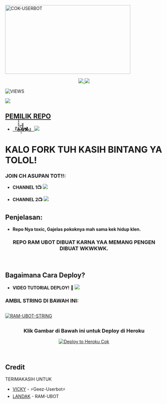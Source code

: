 <a href="https://t.me/yangmutebabi?r=nametag"><img src="https://telegra.ph/file/1cdbbd432ccb206eb4c9b.jpg" width="400" height="220" alt="  COK-USERBOT" /></a>

<p align="center">
  <a href="https://github.com/ABKeceX/Cok-UserBot/fork">
    <img src="https://img.shields.io/github/forks/ABKeceX/Cok-UserBot?label=Fork&style=social">
    
  </a>
  <a href="https://github.com/ABKeceX/Cok-UserBot">
    <img src="https://img.shields.io/github/stars/ramadhani892/RAM-UBOT?style=social">
  </a>
</p>  

![VIEWS](https://komarev.com/ghpvc/?username=ramadhani892)

<a href="https://t.me/ramubotspam"><img src="https://img.shields.io/badge/KODE%20PENILAIAN-A+-blue.svg?style=for-the-badge&logo=Factor.">

## PEMILIK REPO
* **『A̶̢͛̐͒͛̐̒̐̌ ̸̝͎̦́̔͠Β̸͌͂̑̆𖣘』** 
[<img src="https://telegra.ph/file/1cdbbd432ccb206eb4c9b.jpg">](https://t.me/yangmutebabi)

  
  
  
  
# KALO FORK TUH KASIH BINTANG YA TOLOL!


### JOIN CH ASUPAN TOT!!:

* **CHANNEL 1📺**
<a href="https://t.me/ExPsychopat"><img src="https://telegra.ph/file/bd4ac4593787cdea6ee4a.jpg"></a>

* **CHANNEL 2📺**
<a href="https://t.me/WXShoot"><img src="https://telegra.ph/file/49064b7acb8175c9fff6d.jpg"></a>

## Penjelasan:
* **Repo Nya toxic, Gajelas pokoknya mah sama kek hidup klen.** 


<h3 align="center">REPO RAM UBOT DIBUAT KARNA YAA MEMANG PENGEN DIBUAT WKWKWK.</h3>
<p align="center">&nbsp;</p>


## Bagaimana Cara Deploy?


* **VIDEO TUTORIAL DEPLOY!** 🔧
[<img src="https://media.giphy.com/media/XD4BoRtenzE1eTIHzZ/giphy.gif">](https://t.me/UserbotChannel/36)

### AMBIL STRING DI BAWAH INI:

##
[![RAM-UBOT-STRING](https://replit.com/badge/github/@ramadhani892/RAM-UBOT)](https://replit.com/@zulfhanmt/stringen#main.py)
##
<h3 align="center">Klik Gambar di Bawah ini untuk Deploy di Heroku</h3>
<p align="center"><a href="https://heroku.com/deploy?template=https://github.com/ABKeceX/Cok-UserBot"><img src="https://telegra.ph/file/1cdbbd432ccb206eb4c9b.jpg" alt="Deploy to Heroku Cok" target="_blank"/></a></p>

<br>
</p>

## Credit
TERIMAKASIH UNTUK

*   [VICKY](https://t.me/vckyouubitch) - ⚡Geez-Userbot⚡
*   [LANDAK](https://github.com/ramadhani892/RAM-UBOT) - RAM-UBOT
